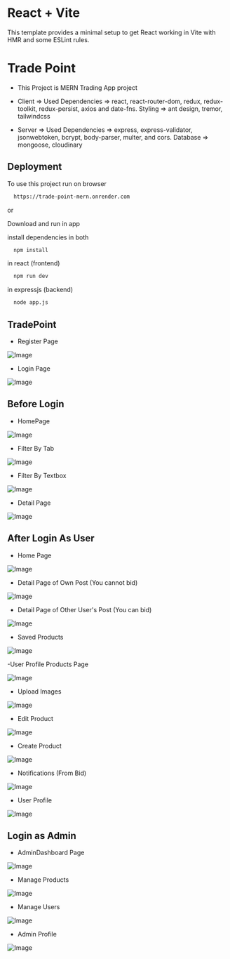 # React + Vite

This template provides a minimal setup to get React working in Vite with HMR and some ESLint rules.


# Trade Point
- This Project is MERN Trading App project 

- Client => Used Dependencies => react, react-router-dom, redux, redux-toolkit, redux-persist, axios and date-fns. Styling => ant design, tremor, tailwindcss 

- Server  => Used Dependencies => express, express-validator, jsonwebtoken, bcrypt, body-parser, multer, and cors. Database => mongoose, cloudinary

## Deployment

To use this project run on browser

```bash
  https://trade-point-mern.onrender.com
```

or

Download and run in app

install dependencies in both
```bash
  npm install
```
in react (frontend)
```bash
  npm run dev
```
in expressjs (backend)
```bash
  node app.js
```

## TradePoint

- Register Page
  
![Image](https://github.com/user-attachments/assets/cf00a481-89dd-48d7-8460-7c1fa884420c)

- Login Page
  
![Image](https://github.com/user-attachments/assets/ed052e5d-88d8-497a-9fab-17432d95e4dc)

## Before Login

- HomePage
  
![Image](https://github.com/user-attachments/assets/4210755e-229f-4d4e-9c63-4457642d1433)

- Filter By Tab
  
![Image](https://github.com/user-attachments/assets/b45e0d2f-03f9-470f-8a0b-b86aa09d0124)

- Filter By Textbox
  
![Image](https://github.com/user-attachments/assets/3bf1da2c-d3e4-4797-be95-9f603188cc50)

- Detail Page
  
![Image](https://github.com/user-attachments/assets/e40bab17-1e1a-4646-b0a5-fb35bb6620ee)

## After Login As User

- Home Page
  
![Image](https://github.com/user-attachments/assets/8a983a1b-a817-4018-9058-6f4af80735d6)

- Detail Page of Own Post (You cannot bid)
  
![Image](https://github.com/user-attachments/assets/e325d0a8-100a-49fd-981c-6f4591df44ca)

- Detail Page of Other User's Post (You can bid)
  
![Image](https://github.com/user-attachments/assets/e8b2adee-cc10-45a9-b288-4af910e3bcf3)

- Saved Products
  
![Image](https://github.com/user-attachments/assets/45f844b7-4069-40e6-aef9-87d80030a75b)

-User Profile Products Page

![Image](https://github.com/user-attachments/assets/5524ba93-47ee-4c85-9c83-1fc1eaed3cef)

- Upload Images

![Image](https://github.com/user-attachments/assets/64228e81-27c2-430e-bbf9-a2bf64aec671)

- Edit Product

![Image](https://github.com/user-attachments/assets/a816f0e6-7cdd-4466-bdc7-2f2c4b93a85c)

- Create Product

![Image](https://github.com/user-attachments/assets/d89cf872-d641-419c-966e-01371582c6ef)

- Notifications (From Bid)

![Image](https://github.com/user-attachments/assets/a5bce8b0-24d4-4276-be4c-6fd4ce09268f)

-  User Profile

![Image](https://github.com/user-attachments/assets/199790b6-f07e-4f49-b386-2e05c7c16d44)

## Login as Admin

- AdminDashboard Page

![Image](https://github.com/user-attachments/assets/602b07e3-b04c-4c85-804c-02c981fc2944)

- Manage Products

![Image](https://github.com/user-attachments/assets/53b4967a-97aa-45a1-b71a-272fac1d4b75)

- Manage Users

![Image](https://github.com/user-attachments/assets/96e974e6-d017-4424-8f59-305ea689ab8c)

- Admin Profile

![Image](https://github.com/user-attachments/assets/da31a470-1636-4601-ba73-7b40b9ecfa72)
